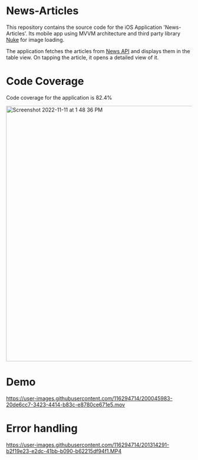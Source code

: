 # News-Articles

This repository contains the source code for the iOS Application 'News-Articles'.
Its mobile app using MVVM architecture and third party library [Nuke](https://github.com/kean/Nuke) for image loading.

The application fetches the articles from [News API](https://newsapi.org/) and displays them in the table view. 
On tapping the article, it opens a detailed view of it.

# Code Coverage
Code coverage for the application is 82.4%  

<img width="693" alt="Screenshot 2022-11-11 at 1 48 36 PM" src="https://user-images.githubusercontent.com/116294714/201313066-c7ff1545-62eb-4cd9-b22c-e9087df804f8.png">

# Demo

https://user-images.githubusercontent.com/116294714/200045983-20de6cc7-3423-4414-b83c-e8780ce671e5.mov

# Error handling

https://user-images.githubusercontent.com/116294714/201314291-b2f19e23-e2dc-41bb-b090-b62215df94f1.MP4
